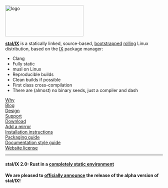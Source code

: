 <img alt="logo" src="https://raw.githubusercontent.com/stal-ix/stal-ix.github.io/main/images/stalix_light.png" width="250px" height="100px">

**[stal/IX](STALIX.md)** is a statically linked, source-based, [bootstrapped](https://bootstrappable.org/) [rolling](https://en.wikipedia.org/wiki/Rolling_release) Linux distribution, based on the [IX](IX.md) package manager:

* Clang
* Fully static
* musl on Linux
* Reproducible builds
* Clean builds if possible
* First class cross-compilation
* There are (almost) no binary seeds, just a compiler and dash

[Why](CASES.md)<br>
[Blog](https://medium.com/@anton_samokhvalov)<br>
[Design](STALIX.md)<br>
[Support](https://t.me/stal_ix)<br>
[Download](https://github.com/stal-ix/ix)<br>
[Add a mirror](MIRROR.md)<br>
[Installation instructions](INSTALL.md)<br>
[Packaging guide](PKG.md)<br>
[Documentation style guide](GUIDE.md)<br>
[Website license](LICENSE.md)

----------
#### stal/IX 2.0: Rust in a [completely static environment](https://t.me/stal_ix/294) 
#### We are pleased to [officially announce](RELEASE.md) the release of the alpha version of stal/IX!
